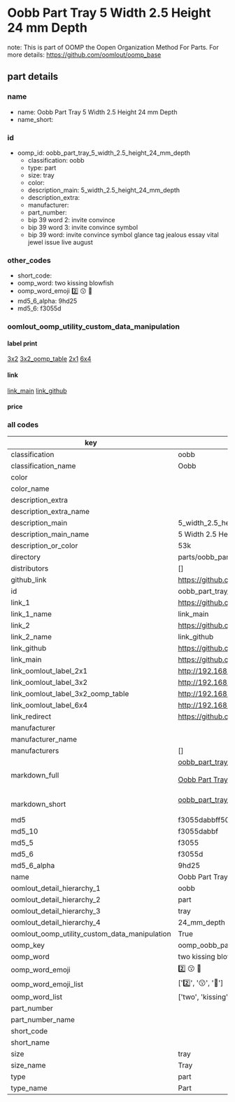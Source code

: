 # Oobb Part Tray 5 Width 2.5 Height 24 mm Depth  

note: This is part of OOMP the Oopen Organization Method For Parts. For more details: https://github.com/oomlout/oomp_base

##  part details
  







### name
* name: Oobb Part Tray 5 Width 2.5 Height 24 mm Depth
* name_short: 
### id
* oomp_id: oobb_part_tray_5_width_2.5_height_24_mm_depth
  * classification: oobb
  * type: part
  * size: tray
  * color: 
  * description_main: 5_width_2.5_height_24_mm_depth
  * description_extra: 
  * manufacturer: 
  * part_number: 
  * bip 39 word 2: invite convince
  * bip 39 word 3: invite convince symbol
  * bip 39 word: invite convince symbol glance tag jealous essay vital jewel issue live august

### other_codes
* short_code: 
* oomp_word: two kissing blowfish
* oomp_word_emoji :two: :kissing: :blowfish:
* md5_6_alpha: 9hd25
* md5_6: f3055d






### oomlout_oomp_utility_custom_data_manipulation
#### label print
[3x2](http://192.168.1.245:1112/?label=oomp%209hd25)
[3x2_oomp_table](http://192.168.1.108:1112/?label=oomp%209hd25)
[2x1](http://192.168.1.242:1112/?label=oomp%209hd25)
[6x4](http://192.168.1.55:1112/?label=oomp%209hd25)    

#### link

[link_main](https://github.com/oomlout/oomlout_oomp_version_1_messy/tree/main/parts/oobb_part_tray_5_width_2.5_height_24_mm_depth) [link_github](https://github.com/oomlout/oomlout_oomp_version_1_messy/tree/main/parts/oobb_part_tray_5_width_2.5_height_24_mm_depth)                             

#### price







### all codes 
| key | value |  
| --- | --- |  
| classification | oobb |  
| classification_name | Oobb |  
| color |  |  
| color_name |  |  
| description_extra |  |  
| description_extra_name |  |  
| description_main | 5_width_2.5_height_24_mm_depth |  
| description_main_name | 5 Width 2.5 Height 24 mm Depth |  
| description_or_color | 53k |  
| directory | parts/oobb_part_tray_5_width_2.5_height_24_mm_depth |  
| distributors | [] |  
| github_link | https://github.com/oomlout/oomlout_oomp_part_src/tree/main/parts/oobb_part_tray_5_width_2.5_height_24_mm_depth |  
| id | oobb_part_tray_5_width_2.5_height_24_mm_depth |  
| link_1 | https://github.com/oomlout/oomlout_oomp_version_1_messy/tree/main/parts/oobb_part_tray_5_width_2.5_height_24_mm_depth |  
| link_1_name | link_main |  
| link_2 | https://github.com/oomlout/oomlout_oomp_version_1_messy/tree/main/parts/oobb_part_tray_5_width_2.5_height_24_mm_depth |  
| link_2_name | link_github |  
| link_github | https://github.com/oomlout/oomlout_oomp_version_1_messy/tree/main/parts/oobb_part_tray_5_width_2.5_height_24_mm_depth |  
| link_main | https://github.com/oomlout/oomlout_oomp_version_1_messy/tree/main/parts/oobb_part_tray_5_width_2.5_height_24_mm_depth |  
| link_oomlout_label_2x1 | http://192.168.1.242:1112/?label=oomp%209hd25 |  
| link_oomlout_label_3x2 | http://192.168.1.245:1112/?label=oomp%209hd25 |  
| link_oomlout_label_3x2_oomp_table | http://192.168.1.108:1112/?label=oomp%209hd25 |  
| link_oomlout_label_6x4 | http://192.168.1.55:1112/?label=oomp%209hd25 |  
| link_redirect | https://github.com/oomlout/oomlout_oomp_version_1_messy/tree/main/parts/oobb_part_tray_5_width_2.5_height_24_mm_depth |  
| manufacturer |  |  
| manufacturer_name |  |  
| manufacturers | [] |  
| markdown_full | [oobb_part_tray_5_width_2.5_height_24_mm_depth](none)<br>[](none)<br>[Oobb Part Tray 5 Width 2.5 Height 24 Mm Depth](none)<br><br> |  
| markdown_short | [oobb_part_tray_5_width_2.5_height_24_mm_depth](none)<br><br> |  
| md5 | f3055dabbff509a5de6e962bb8cbe3b0 |  
| md5_10 | f3055dabbf |  
| md5_5 | f3055 |  
| md5_6 | f3055d |  
| md5_6_alpha | 9hd25 |  
| name | Oobb Part Tray 5 Width 2.5 Height 24 mm Depth |  
| oomlout_detail_hierarchy_1 | oobb |  
| oomlout_detail_hierarchy_2 | part |  
| oomlout_detail_hierarchy_3 | tray |  
| oomlout_detail_hierarchy_4 | 24_mm_depth |  
| oomlout_oomp_utility_custom_data_manipulation | True |  
| oomp_key | oomp_oobb_part_tray_5_width_2.5_height_24_mm_depth |  
| oomp_word | two kissing blowfish |  
| oomp_word_emoji | :two: :kissing: :blowfish: |  
| oomp_word_emoji_list | [':two:', ':kissing:', ':blowfish:'] |  
| oomp_word_list | ['two', 'kissing', 'blowfish'] |  
| part_number |  |  
| part_number_name |  |  
| short_code |  |  
| short_name |  |  
| size | tray |  
| size_name | Tray |  
| type | part |  
| type_name | Part |  
